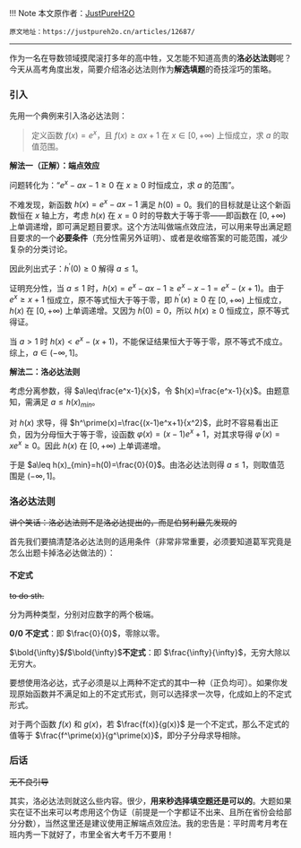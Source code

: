 !!! Note 
    本文原作者：[JustPureH2O](https://justpureh2o.cn/about/)
    
    原文地址：https://justpureh2o.cn/articles/12687/

---
作为一名在导数领域摸爬滚打多年的高中牲，又怎能不知道高贵的**洛必达法则**呢？今天从高考角度出发，简要介绍洛必达法则作为**解选填题**的奇技淫巧的策略。

### 引入

先用一个典例来引入洛必达法则：

> 定义函数 $f(x)=e^x$，且 $f(x)\geq ax+1$ 在 $x\in[0,+\infty)$ 上恒成立，求 $a$ 的取值范围。

**解法一（正解）：端点效应**

问题转化为：“$e^x-ax-1\geq0$ 在 $x\geq0$ 时恒成立，求 $a$ 的范围”。

不难发现，新函数 $h(x)=e^x-ax-1$ 满足 $h(0)=0$。我们的目标就是让这个新函数恒在 $x$ 轴上方，考虑 $h(x)$ 在 $x=0$ 时的导数大于等于零——即函数在 $[0,+\infty)$ 上单调递增，即可满足题目要求。这个方法叫做端点效应法，可以用来导出满足题目要求的一个**必要条件**（充分性需另外证明）、或者是收缩答案的可能范围，减少复杂的分类讨论。

因此列出式子：$h^\prime(0)\geq0$ 解得 $a\leq1$。

证明充分性，当 $a\leq1$ 时，$h(x)=e^x-ax-1\geq e^x-x-1=e^x-(x+1)$。由于 $e^x\geq x+1$ 恒成立，原不等式恒大于等于零，即 $h^\prime(x)\geq0$ 在 $[0,+\infty)$ 上恒成立，$h(x)$ 在 $[0,+\infty)$ 上单调递增。又因为 $h(0)=0$，所以 $h(x)\geq0$ 恒成立，原不等式得证。

当 $a>1$ 时 $h(x)<e^x-(x+1)$，不能保证结果恒大于等于零，原不等式不成立。综上，$a\in(-\infty,1]$。

**解法二：洛必达法则**

考虑分离参数，得 $a\leq\frac{e^x-1}{x}$，令 $h(x)=\frac{e^x-1}{x}$。由题意知，需满足 $a\leq h(x)_{min}$。

对 $h(x)$ 求导，得 $h^\prime(x)=\frac{(x-1)e^x+1}{x^2}$，此时不容易看出正负，因为分母恒大于等于零，设函数 $\varphi(x)=(x-1)e^x+1$，对其求导得 $\varphi^\prime(x)=xe^x\geq0$。因此 $h(x)$ 在 $[0,+\infty)$ 上单调递增。

于是 $a\leq h(x)_{min}=h(0)=\frac{0}{0}$。由洛必达法则得 $a\leq1$，则取值范围是 $(-\infty,1]$。

### 洛必达法则

~~讲个笑话：洛必达法则不是洛必达提出的，而是伯努利最先发现的~~

首先我们要搞清楚洛必达法则的适用条件（非常非常重要，必须要知道葛军究竟是怎么出题卡掉洛必达做法的）：

#### 不定式

~~to do sth.~~

分为两种类型，分别对应数字的两个极端。

**0/0 不定式**：即 $\frac{0}{0}$，零除以零。

$\bold{\infty}$**/**$\bold{\infty}$**不定式**：即 $\frac{\infty}{\infty}$，无穷大除以无穷大。

要想使用洛必达，式子必须是以上两种不定式的其中一种（正负均可）。如果你发现原始函数并不满足如上的不定式形式，则可以选择求一次导，化成如上的不定式形式。

对于两个函数 $f(x)$ 和 $g(x)$，若 $\frac{f(x)}{g(x)}$ 是一个不定式，那么不定式的值等于 $\frac{f^\prime(x)}{g^\prime(x)}$，即分子分母求导相除。

### 后话

~~无不良引导~~

其实，洛必达法则就这么些内容。很少，**用来秒选择填空题还是可以的**。大题如果实在证不出来可以考虑用这个伪证（前提是一个字都证不出来、且所在省份会给部分分数），当然这里还是建议使用正解端点效应法。我的忠告是：平时周考月考在班内秀一下就好了，市里全省大考千万不要用！
